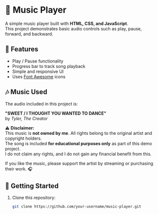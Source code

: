 # 🎵 Music Player

A simple music player built with **HTML, CSS, and JavaScript**.  
This project demonstrates basic audio controls such as play, pause, forward, and backward.

## 📂 Features
- Play / Pause functionality  
- Progress bar to track song playback  
- Simple and responsive UI  
- Uses [Font Awesome](https://fontawesome.com/) icons  

## 🎶 Music Used
The audio included in this project is:  

**"SWEET / I THOUGHT YOU WANTED TO DANCE"**  
by *Tyler, The Creator*  

⚠️ **Disclaimer:**  
This music is **not owned by me**. All rights belong to the original artist and copyright holders.  
The song is included **for educational purposes only** as part of this demo project.  
I do not claim any rights, and I do not gain any financial benefit from this.  

If you like the music, please support the artist by streaming or purchasing their work. 🎧  

## 🚀 Getting Started
1. Clone this repository:
   ```bash
   git clone https://github.com/your-username/music-player.git
